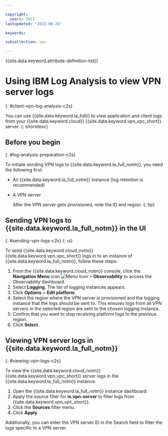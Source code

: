 ```yaml
---

copyright:
  years: 2021
lastupdated: "2021-08-26"

keywords:

subcollection: vpc

---
```


{{site.data.keyword.attribute-definition-list}}

# Using IBM Log Analysis to view VPN server logs
{: #client-vpn-log-analysis-c2s}

You can use {{site.data.keyword.la_full}} to view application and client logs from your {{site.data.keyword.cloud}} {{site.data.keyword.vpn_vpc_short}} server.
{: shortdesc}

## Before you begin
{: #log-analysis-preparation-c2s}

To initiate sending VPN logs to {{site.data.keyword.la_full_notm}}, you need the following first:

* An {{site.data.keyword.la_full_notm}} instance (log retention is recommended)
* A VPN server

   After the VPN server gets provisioned, note the ID and region.
   {: tip}

## Sending VPN logs to {{site.data.keyword.la_full_notm}} in the UI
{: #sending-vpn-logs-c2s}
{: ui}

To send {{site.data.keyword.cloud_notm}} {{site.data.keyword.vpn_vpc_short}} logs in to an instance of {{site.data.keyword.la_full_notm}}, follow these steps:

1. From the {{site.data.keyword.cloud_notm}} console, click the **Navigation Menu** icon ![Menu icon](../../icons/icon_hamburger.svg) &gt; **Observability** to access the Observability dashboard.
1. Select **Logging**. The list of logging instances appears.
1. Click **Options** &gt; **Edit platform**.
1. Select the region where the VPN server is provisioned and the logging instance that the logs should be sent to. This ensures logs from all VPN servers in the selected region are sent to the chosen logging instance.
1. Confirm that you want to stop receiving platform logs to the previous region.
1. Click **Select**.

## Viewing VPN server logs in {{site.data.keyword.la_full_notm}}
{: #viewing-vpn-logs-c2s}

To view the {{site.data.keyword.cloud_notm}} {{site.data.keyword.vpn_vpc_short}} server logs in the {{site.data.keyword.la_full_notm}} instance:

1. Open the {{site.data.keyword.la_full_notm}} instance dashboard.
1. Apply the source filter for **is.vpn-server** to filter logs from {{site.data.keyword.vpn_vpc_short}}.
1. Click the **Sources** filter menu.
1. Click **Apply**.

Additionally, you can enter the VPN server ID in the Search field to filter the logs specific to a VPN server.
